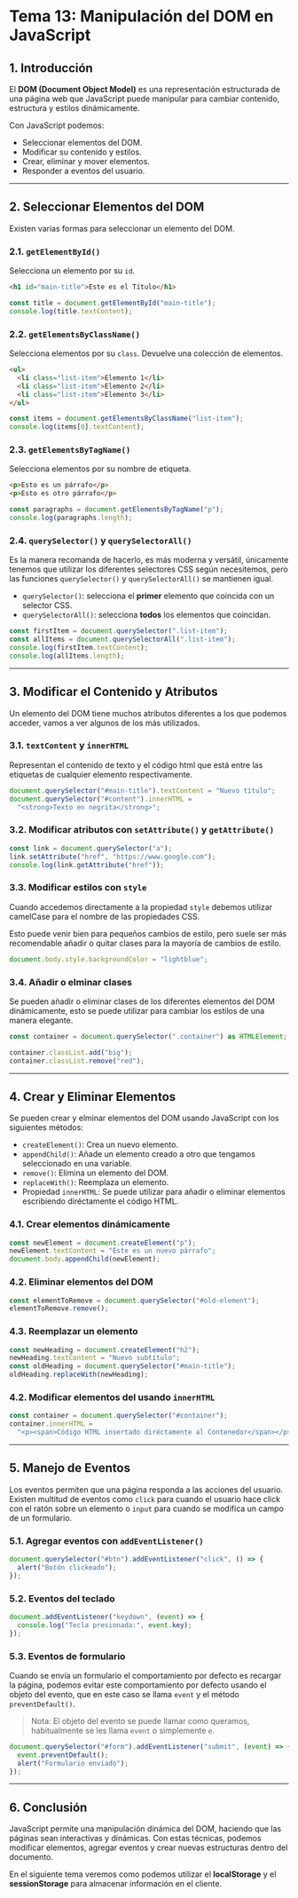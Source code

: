 # **Tema 13: Manipulación del DOM en JavaScript**

## **1. Introducción**

El **DOM (Document Object Model)** es una representación estructurada de una página web que JavaScript puede manipular para cambiar contenido, estructura y estilos dinámicamente.

Con JavaScript podemos:

- Seleccionar elementos del DOM.
- Modificar su contenido y estilos.
- Crear, eliminar y mover elementos.
- Responder a eventos del usuario.

---

## **2. Seleccionar Elementos del DOM**

Existen varias formas para seleccionar un elemento del DOM.

### **2.1. `getElementById()`**

Selecciona un elemento por su `id`.

```html
<h1 id="main-title">Este es el Título</h1>
```

```js
const title = document.getElementById("main-title");
console.log(title.textContent);
```

### **2.2. `getElementsByClassName()`**

Selecciona elementos por su `class`. Devuelve una colección de elementos.

```html
<ul>
  <li class="list-item">Elemento 1</li>
  <li class="list-item">Elemento 2</li>
  <li class="list-item">Elemento 3</li>
</ul>
```

```js
const items = document.getElementsByClassName("list-item");
console.log(items[0].textContent);
```

### **2.3. `getElementsByTagName()`**

Selecciona elementos por su nombre de etiqueta.

```html
<p>Esto es un párrafo</p>
<p>Esto es otro párrafo</p>
```

```js
const paragraphs = document.getElementsByTagName("p");
console.log(paragraphs.length);
```

### **2.4. `querySelector()` y `querySelectorAll()`**

Es la manera recomanda de hacerlo, es más moderna y versátil, únicamente tenemos que utilizar los diferentes selectores CSS según necesitemos, pero las funciones `querySelector()` y `querySelectorAll()` se mantienen igual.

- `querySelector()`: selecciona el **primer** elemento que coincida con un selector CSS.
- `querySelectorAll()`: selecciona **todos** los elementos que coincidan.

```js
const firstItem = document.querySelector(".list-item");
const allItems = document.querySelectorAll(".list-item");
console.log(firstItem.textContent);
console.log(allItems.length);
```

---

## **3. Modificar el Contenido y Atributos**

Un elemento del DOM tiene muchos atributos diferentes a los que podemos acceder, vamos a ver algunos de los más utilizados.

### **3.1. `textContent` y `innerHTML`**

Representan el contenido de texto y el código html que está entre las etiquetas de cualquier elemento respectivamente.

```js
document.querySelector("#main-title").textContent = "Nuevo título";
document.querySelector("#content").innerHTML =
  "<strong>Texto en negrita</strong>";
```

### **3.2. Modificar atributos con `setAttribute()` y `getAttribute()`**

```js
const link = document.querySelector("a");
link.setAttribute("href", "https://www.google.com");
console.log(link.getAttribute("href"));
```

### **3.3. Modificar estilos con `style`**

Cuando accedemos directamente a la propiedad `style` debemos utilizar camelCase para el nombre de las propiedades CSS.

Esto puede venir bien para pequeños cambios de estilo, pero suele ser más recomendable añadir o quitar clases para la mayoría de cambios de estilo.

```js
document.body.style.backgroundColor = "lightblue";
```

### **3.4. Añadir o elminar clases**

Se pueden añadir o eliminar clases de los diferentes elementos del DOM dinámicamente, esto se puede utilizar para cambiar los estilos de una manera elegante.

```js
const container = document.querySelector(".container") as HTMLElement;

container.classList.add("big");
container.classList.remove("red");
```

---

## **4. Crear y Eliminar Elementos**

Se pueden crear y elminar elementos del DOM usando JavaScript con los siguientes métodos:

- `createElement()`: Crea un nuevo elemento.
- `appendChild()`: Añade un elemento creado a otro que tengamos seleccionado en una variable.
- `remove()`: Elimina un elemento del DOM.
- `replaceWith()`: Reemplaza un elemento.
- Propiedad `innerHTML`: Se puede utilizar para añadir o eliminar elementos escribiendo diréctamente el código HTML.

### **4.1. Crear elementos dinámicamente**

```js
const newElement = document.createElement("p");
newElement.textContent = "Este es un nuevo párrafo";
document.body.appendChild(newElement);
```

### **4.2. Eliminar elementos del DOM**

```js
const elementToRemove = document.querySelector("#old-element");
elementToRemove.remove();
```

### **4.3. Reemplazar un elemento**

```js
const newHeading = document.createElement("h2");
newHeading.textContent = "Nuevo subtítulo";
const oldHeading = document.querySelector("#main-title");
oldHeading.replaceWith(newHeading);
```

### **4.2. Modificar elementos del usando `innerHTML`**

```js
const container = document.querySelector("#container");
container.innerHTML =
  "<p><span>Código HTML insertado diréctamente al Contenedor</span></p>";
```

---

## **5. Manejo de Eventos**

Los eventos permiten que una página responda a las acciones del usuario. Existen multitud de eventos como `click` para cuando el usuario hace click con el ratón sobre un elemento o `input` para cuando se modifica un campo de un formulario.

### **5.1. Agregar eventos con `addEventListener()`**

```js
document.querySelector("#btn").addEventListener("click", () => {
  alert("Botón clickeado");
});
```

### **5.2. Eventos del teclado**

```js
document.addEventListener("keydown", (event) => {
  console.log("Tecla presionada:", event.key);
});
```

### **5.3. Eventos de formulario**

Cuando se envía un formulario el comportamiento por defecto es recargar la página, podemos evitar este comportamiento por defecto usando el objeto del evento, que en este caso se llama `event` y el método `preventDefault()`.

> Nota: El objeto del evento se puede llamar como queramos, habitualmente se les llama `event` o simplemente `e`.

```js
document.querySelector("#form").addEventListener("submit", (event) => {
  event.preventDefault();
  alert("Formulario enviado");
});
```

---

## **6. Conclusión**

JavaScript permite una manipulación dinámica del DOM, haciendo que las páginas sean interactivas y dinámicas. Con estas técnicas, podemos modificar elementos, agregar eventos y crear nuevas estructuras dentro del documento.

En el siguiente tema veremos como podemos utilizar el **localStorage** y el **sessionStorage** para almacenar información en el cliente.
